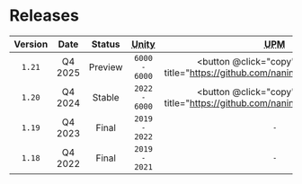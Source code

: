 ﻿---
aside: false
---

<script setup>
const copy = evt => {
    const button = evt.target;
    navigator.clipboard.writeText(button.title);
    button.classList.add("upm-clicked");
    setTimeout(() => button.classList.remove("upm-clicked"), 3000);
};
</script>

# Releases

| Version |  Date   |                Status                 | <abbr title="Compatible Unity versions range.">Unity</abbr> | <abbr title="Git URL of the release package to install via Unity's package manager (UPM).">UPM</abbr> |                    Notes                     |
|:-------:|:-------:|:-------------------------------------:|:-----------------------------------------------------------:|:-----------------------------------------------------------------------------------------------------:|:--------------------------------------------:|
| `1.21`  | Q4 2025 | <span class="txt-warn">Preview</span> |                        `6000 - 6000`                        |         <button @click="copy" class="upm" title="https://github.com/naninovel/upm.git#1.21"/>         | [↗](https://pre.naninovel.com/releases/1.21) |
| `1.20`  | Q4 2024 |  <span class="txt-ok">Stable</span>   |                        `2022 - 6000`                        |         <button @click="copy" class="upm" title="https://github.com/naninovel/upm.git#1.20"/>         |             [↗](/releases/1.20)              |
| `1.19`  | Q4 2023 |  <span class="txt-err">Final</span>   |                        `2019 - 2022`                        |                                                  `-`                                                  |             [↗](/releases/1.19)              |
| `1.18`  | Q4 2022 |  <span class="txt-err">Final</span>   |                        `2019 - 2021`                        |                                                  `-`                                                  |             [↗](/releases/1.18)              |
